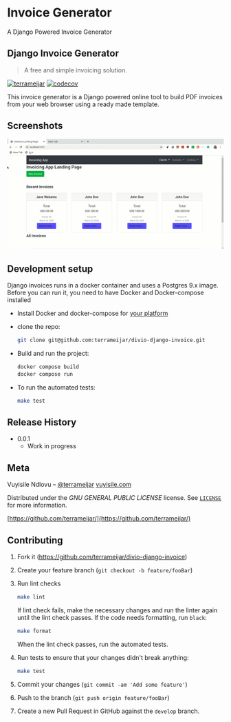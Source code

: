 # Invoice Generator

A Django Powered Invoice Generator

## Django Invoice Generator

> A free and simple invoicing solution.

[![terrameijar](https://circleci.com/gh/terrameijar/divio-django-invoice.svg?style=shield)](https://circleci.com/gh/terrameijar/divio-django-invoice)
[![codecov](https://codecov.io/gh/terrameijar/divio-django-invoice/branch/master/graph/badge.svg)](https://codecov.io/gh/terrameijar/divio-django-invoice)

This invoice generator is a Django powered online tool to build PDF invoices from your web browser using a ready made template.

## Screenshots

![Screencast](misc/django-invoices-screencast.gif)

## Development setup

Django invoices runs in a docker container and uses a Postgres 9.x image. Before you can run it, you need to have Docker and Docker-compose installed

+ Install Docker and docker-compose for [your platform](https://docs.docker.com/compose/install/)
+ clone the repo:

    ```sh
    git clone git@github.com:terrameijar/divio-django-invoice.git
    ```

+ Build and run the project:

    ```sh
    docker compose build
    docker compose run
    ```

+ To run the automated tests:

    ```sh
    make test
    ```

## Release History

+ 0.0.1
  + Work in progress

## Meta

Vuyisile Ndlovu – [@terrameijar](https://twitter.com/TerraMeijar)
[vuyisile.com](https://vuyisile.com)

Distributed under the *GNU GENERAL PUBLIC LICENSE* license. See [``LICENSE``](LICENSE) for more information.

[https://github.com/terrameijar/](https://github.com/terrameijar/)

## Contributing

1. Fork it (<https://github.com/terrameijar/divio-django-invoice>)
2. Create your feature branch (`git checkout -b feature/fooBar`)

3. Run lint checks

    ```sh
    make lint
    ```

    If lint check fails, make the necessary changes and run the linter again until the lint check passes. If the code needs formatting, run `black`:

    ```sh
    make format
    ```

    When the lint check passes, run the automated tests.

4. Run tests to ensure that your changes didn't break anything:

    ```sh
    make test
    ```

5. Commit your changes (`git commit -am 'Add some feature'`)
6. Push to the branch (`git push origin feature/fooBar`)
7. Create a new Pull Request in GitHub against the `develop` branch.
